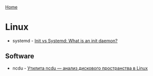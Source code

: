 [Home](../README.md)
# Linux
- systemd - [Init vs Systemd: What is an init daemon?](https://uace.github.io/learning/init-vs-systemd-what-is-an-init-daemon)
## Software
- ncdu - [Утилита ncdu — анализ дискового пространства в Linux](https://www.white-windows.ru/utilita-ncdu-analiz-diskovogo-prostranstva-v-linux/)

